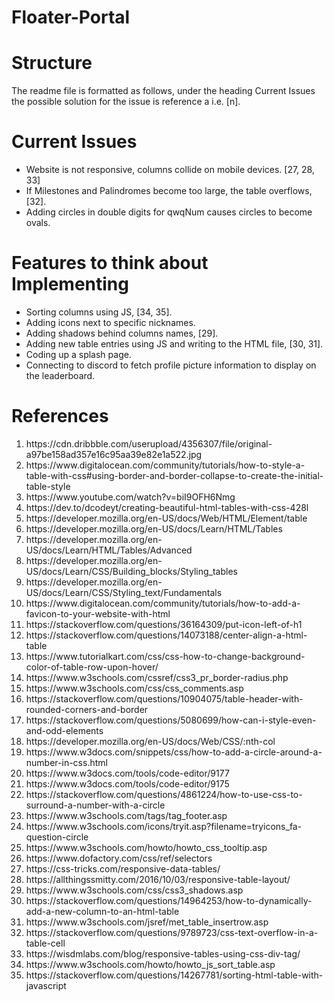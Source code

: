 # Floater-Portal

# Structure
The readme file is formatted as follows, under the heading Current Issues the possible solution for the issue is reference a i.e. [n]. 

# Current Issues
<ul>
<li>Website is not responsive, columns collide on mobile devices. [27, 28, 33]</li>
<li>If Milestones and Palindromes become too large, the table overflows, [32].</li>
<li>Adding circles in double digits for qwqNum causes circles to become ovals.</li>
</ul>

# Features to think about Implementing
<ul>
<li>Sorting columns using JS, [34, 35].</li>
<li>Adding icons next to specific nicknames.</li>
<li>Adding shadows behind columns names, [29].</li>
<li>Adding new table entries using JS and writing to the HTML file, [30, 31].</li>
<li>Coding up a splash page.</li>
<li>Connecting to discord to fetch profile picture information to display on the leaderboard.</li>
</ul>

# References
<ol>
    <li>https://cdn.dribbble.com/userupload/4356307/file/original-a97be158ad357e16c95aa39e82e1a522.jpg</li>
    <li>https://www.digitalocean.com/community/tutorials/how-to-style-a-table-with-css#using-border-and-border-collapse-to-create-the-initial-table-style</li>
    <li>https://www.youtube.com/watch?v=biI9OFH6Nmg</li>
    <li>https://dev.to/dcodeyt/creating-beautiful-html-tables-with-css-428l</li>
    <li>https://developer.mozilla.org/en-US/docs/Web/HTML/Element/table</li>
    <li>https://developer.mozilla.org/en-US/docs/Learn/HTML/Tables</li>
    <li>https://developer.mozilla.org/en-US/docs/Learn/HTML/Tables/Advanced</li>
    <li>https://developer.mozilla.org/en-US/docs/Learn/CSS/Building_blocks/Styling_tables</li>
    <li>https://developer.mozilla.org/en-US/docs/Learn/CSS/Styling_text/Fundamentals</li>
    <li>https://www.digitalocean.com/community/tutorials/how-to-add-a-favicon-to-your-website-with-html</li>
    <li>https://stackoverflow.com/questions/36164309/put-icon-left-of-h1</li>
    <li>https://stackoverflow.com/questions/14073188/center-align-a-html-table</li>
    <li>https://www.tutorialkart.com/css/css-how-to-change-background-color-of-table-row-upon-hover/</li>
    <li>https://www.w3schools.com/cssref/css3_pr_border-radius.php</li>
    <li>https://www.w3schools.com/css/css_comments.asp</li>
    <li>https://stackoverflow.com/questions/10904075/table-header-with-rounded-corners-and-border</li>
    <li>https://stackoverflow.com/questions/5080699/how-can-i-style-even-and-odd-elements</li>
    <li>https://developer.mozilla.org/en-US/docs/Web/CSS/:nth-col</li>
    <li>https://www.w3docs.com/snippets/css/how-to-add-a-circle-around-a-number-in-css.html</li>
    <li>https://www.w3docs.com/tools/code-editor/9177</li>
    <li>https://www.w3docs.com/tools/code-editor/9175</li>
    <li>https://stackoverflow.com/questions/4861224/how-to-use-css-to-surround-a-number-with-a-circle</li>
    <li>https://www.w3schools.com/tags/tag_footer.asp</li>
    <li>https://www.w3schools.com/icons/tryit.asp?filename=tryicons_fa-question-circle</li>
    <li>https://www.w3schools.com/howto/howto_css_tooltip.asp</li>
    <li>https://www.dofactory.com/css/ref/selectors</li>
    <li>https://css-tricks.com/responsive-data-tables/</li>
    <li>https://allthingssmitty.com/2016/10/03/responsive-table-layout/</li>
    <li>https://www.w3schools.com/css/css3_shadows.asp</li>
    <li>https://stackoverflow.com/questions/14964253/how-to-dynamically-add-a-new-column-to-an-html-table</li>
    <li>https://www.w3schools.com/jsref/met_table_insertrow.asp</li>
    <li>https://stackoverflow.com/questions/9789723/css-text-overflow-in-a-table-cell</li>
    <li>https://wisdmlabs.com/blog/responsive-tables-using-css-div-tag/</li>
    <li>https://www.w3schools.com/howto/howto_js_sort_table.asp</li>
    <li>https://stackoverflow.com/questions/14267781/sorting-html-table-with-javascript</li>
</ol>

